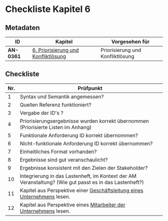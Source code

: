 # Checkliste Kapitel 6

## Metadaten
| ID | Kapitel | Vorgesehen für |
|---|---|---|
| <a name="AN-0361">**AN-0361**</a> | [6. Priorisierung und Konfliktlösung](../lastenheft/06.-priorisierung-und-konfliktloesung.md) | Priorisierung und Konfliktlösung |

## Checkliste
| Nr\. | Prüfpunkt |
|---|---|
|  1 | Syntax und Semantik angemessen?  |
|  2 | Quellen Referenz funktioniert? |
|  3 | Vergabe der ID's ? |
|  4 | Priorisierungsergebnisse wurden korrekt übernommen (Priorisierte Listen im Anhang) |
|  5 | Funktionale Anforderung ID korrekt übernommen? |
|  6 | Nicht-funktionale Anforderung ID korrekt übernommen? |
|  7 | Einheitliches Format vorhanden? |
|  8 | Ergebnisse sind gut veranschaulicht? |
|  9 | Ergebnisse konsistent mit den Zielen der Stakeholder? |
|  10 | Integrierung in das Lastenheft, im Kontext der AM Veranstaltung? (Wie gut passt es in das Lastenheft?) |
|  11 | Kapitel aus Perspektive einer [Geschäftsleitung eines Unternehmens](rollen-des-perspektivenbasierten-lesens.md) lesen. |
|  12 | Kapitel aus Perspektive eines [Mitarbeiter der Unternehmens](rollen-des-perspektivenbasierten-lesens.md) lesen. |
